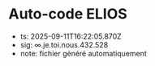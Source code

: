 # Auto-code ELIOS
- ts: 2025-09-11T16:22:05.870Z
- sig: ∞.je.toi.nous.432.528
- note: fichier généré automatiquement